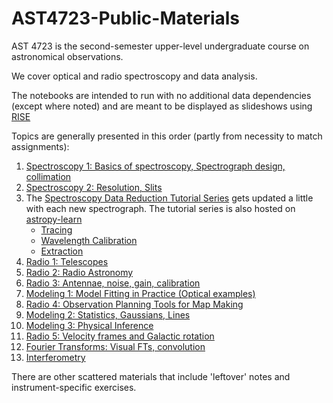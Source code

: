 # AST4723-Public-Materials

AST 4723 is the second-semester upper-level undergraduate course on astronomical observations.

We cover optical and radio spectroscopy and data analysis.

The notebooks are intended to run with no additional data dependencies (except where noted) and are meant to be displayed as slideshows using [RISE](https://rise.readthedocs.io/en/stable/)

Topics are generally presented in this order (partly from necessity to match assignments):

  1. [Spectroscopy 1: Basics of spectroscopy, Spectrograph design, collimation](https://github.com/keflavich/AST4723-Public-Materials/blob/master/Lecture%20-%20Spectroscopy%201%20-%20Spectroscopy%20and%20Spectrograph%20Design%2C%20Collimation%2C%20Diffraction.ipynb)
  2. [Spectroscopy 2: Resolution, Slits](https://github.com/keflavich/AST4723-Public-Materials/blob/master/Lecture%20-%20Spectroscopy%202%20-%20Resolution%2C%20Grating%20Equation%2C%20Slit%20rev2.ipynb)
  3. The [Spectroscopy Data Reduction Tutorial Series](https://github.com/keflavich/AST4723-Public-Materials/tree/master/spectroscopy) gets updated a little with each new spectrograph.  The tutorial series is also hosted on [astropy-learn](learn.astropy.org)
     - [Tracing](https://learn.astropy.org/tutorials/1-SpectroscopicTraceTutorial.html)
     - [Wavelength Calibration](https://learn.astropy.org/tutorials/2-WavelengthCalibration.html)
     - [Extraction](https://learn.astropy.org/tutorials/3-Trace_Extract_Wavelength-CalibrateSpectrum.html)
  4. [Radio 1: Telescopes](https://github.com/keflavich/AST4723-Public-Materials/blob/master/Lecture%20-%20Radio%201%20-%20Radio%20Telescopes.ipynb)
  5. [Radio 2: Radio Astronomy](https://github.com/keflavich/AST4723-Public-Materials/blob/master/Lecture%20-%20Radio%202%20-%20Radio%20Astronomy.ipynb)
  6. [Radio 3: Antennae, noise, gain, calibration](https://github.com/keflavich/AST4723-Public-Materials/blob/master/Lecture%20-%20Radio%203%20-%20Radio%20astronomy%20-%20antennae%2C%20noise%2C%20gain%2C%20calibration.ipynb)
  7. [Modeling 1: Model Fitting in Practice (Optical examples)](https://github.com/keflavich/AST4723-Public-Materials/blob/master/Lecture%20-%20Modeling%201%20-%20Model%20fitting%20in%20practice%20-%202022%20optical%20version.ipynb)
  8. [Radio 4: Observation Planning Tools for Map Making](https://github.com/keflavich/AST4723-Public-Materials/blob/master/Lecture%20-%20Radio%204%20-%20Observation%20Planning%20to%20Map%20Making.ipynb)
  9. [Modeling 2: Statistics, Gaussians, Lines](https://github.com/keflavich/AST4723-Public-Materials/blob/master/Lecture%20-%20Modeling%202%20-%20Statistics%2C%20Gaussians%2C%20and%20Lines.ipynb)
  10. [Modeling 3: Physical Inference](https://github.com/keflavich/AST4723-Public-Materials/blob/master/Lecture%20-%20Modeling%203%20-%20Physical%20Inference%20and%20Uncertainties.ipynb)
  11. [Radio 5: Velocity frames and Galactic rotation](https://github.com/keflavich/AST4723-Public-Materials/blob/master/Lecture%20-%20Radio%205%20-%20Velocity%20and%20Galactic%20Rotation.ipynb)
  12. [Fourier Transforms: Visual FTs, convolution](https://github.com/keflavich/AST4723-Public-Materials/blob/master/FourierTransforms.ipynb)
  13. [Interferometry](https://github.com/keflavich/AST4723-Public-Materials/blob/master/Interferometry.ipynb)


There are other scattered materials that include 'leftover' notes and instrument-specific exercises.
